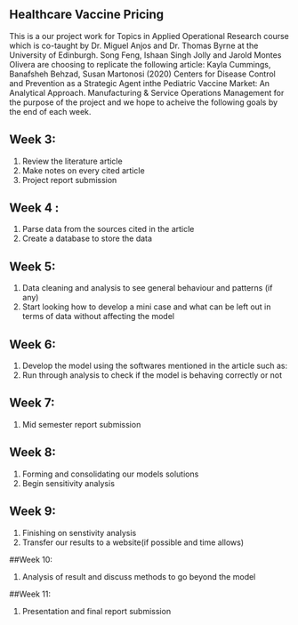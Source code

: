 ## Healthcare Vaccine Pricing


This is a our project work for Topics in Applied Operational Research course which is co-taught by Dr. Miguel Anjos and Dr. Thomas Byrne at the University of Edinburgh. Song Feng, Ishaan Singh Jolly and Jarold Montes Olivera are choosing to replicate the following article: Kayla Cummings, Banafsheh Behzad, Susan Martonosi (2020) Centers for Disease Control and Prevention as a Strategic Agent inthe Pediatric Vaccine Market: An Analytical Approach. Manufacturing & Service Operations Management for the purpose of the project and we hope to acheive the following goals by the end of each week. 

## Week 3:
1. Review the literature article
2.  Make notes on every cited article 
3. Project report submission 

## Week 4 : 
1. Parse data from the sources cited in the article 
2. Create a database to store the data 

## Week 5:  
1. Data cleaning and analysis to see general behaviour and patterns (if any) 
2. Start looking how to develop a mini case and what can be left out in terms of data without affecting the model 

## Week 6:  
1. Develop the model using the softwares mentioned in the article such as: 
2. Run through analysis to check if the model is behaving correctly or not 

## Week 7:  
1. Mid semester report submission 
         

## Week 8:  
1. Forming and consolidating our models solutions 
2. Begin sensitivity analysis 

## Week 9:  
1. Finishing on senstivity analysis 
2. Transfer our results to a website(if possible and time allows) 

##Week 10:  
1. Analysis of result and discuss methods to go beyond the model 

##Week 11:  
1. Presentation and final report submission 

